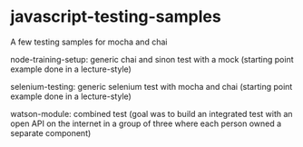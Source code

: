 # javascript-testing-samples
A few testing samples for mocha and chai

node-training-setup: generic chai and sinon test with a mock (starting point example done in a lecture-style)

selenium-testing: generic selenium test with mocha and chai (starting point example done in a lecture-style)

watson-module: combined test (goal was to build an integrated test with an open API on the internet in a group of three where each person owned a separate component)
